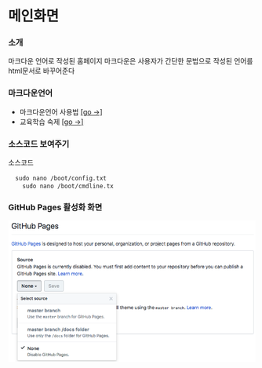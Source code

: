 # 메인화면
### 소개

마크다운 언어로 작성된 홈페이지
마크다운은 사용자가 간단한 문법으로 작성된 언어를 html문서로 바꾸어준다

### 마크다운언어
- 마크다운언어 사용법 [[go →]](study/README.md)
- 교육학습 숙제      [[go →]](Jupyter/README.md)

### 소스코드 보여주기
소스코드
```
  sudo nano /boot/config.txt  
	sudo nano /boot/cmdline.tx
```


### GitHub Pages 활성화 화면
![GitHub Pages 활성화하는 setting 화면 예](img/GithubHomepageSetting.png)
